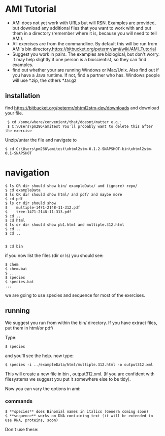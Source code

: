 # AMI Tutorial

* AMI does not yet work with URLs but will RSN. Examples are provided, but download any additional files that you want to work with and put them in a directory (remember where it is, because you will need to tell AMI).
* All exercises are from the commandline. By default this will be run from AMi's bin directory.https://bitbucket.org/petermr/ami/wiki/AMI_Tutorial
* Suggest you work in pairs. The examples are biological, but don't worry. It may help slightly if one person is a bioscientist, so they can find examples.
* find out whether your are running Windows or Mac/Unix. Also find out if you have a Java runtime. If not, find a partner who has. Windows people will use *.zip, the others *.tar.gz

## installation

find https://bitbucket.org/petermr/xhtml2stm-dev/downloads and download your file. 

     $ cd /some/where/convenient/that/doesnt/matter e.g.:
     $ C:\Users\pm286\amitest You'll probably want to delete this after the exercise 

Unzip/untar the file and navigate to 

    $ cd C:\Users\pm286\amitest\xhtml2stm-0.1.2-SNAPSHOT-bin\xhtml2stm-0.1-SNAPSHOT
    
# navigation

    $ ls OR dir should show bin/ exampleData/ and (ignore) repo/ 
    $ cd exampleData
    $ ls OR dir should show html/ and pdf/ and maybe more
    $ cd pdf 
    $ ls or dir should show
    $    multiple-1471-2148-11-312.pdf
    $    tree-1471-2148-11-313.pdf
    $ cd ..
    $ cd html
    $ ls or dir should show pb1.html and multiple.312.html
    $ cd ..
    $ cd ..
    

    $ cd bin

if you now list the files (dir or ls) you should see:

    $ chem
    $ chem.bat
    $ ...
    $ species
    $ species.bat
    ...
we are going to use species and sequence for most of the exercises.
    
## running

We suggest you run from within the bin/ directory. If you have extract files, put them in html/or pdf/

 Type:

    $ species

and you'll see the help. now type:

    $ species -i ../exampleData/html/multiple.312.html -o output312.xml

This will create a new file in bin , output312.xml. (If you are confident with filesystems we suggest you put it somewhere else to be tidy).

Now you can vary the options in ami:

### commands

    $ **species** does Binomial names in italics (Genera coming soon)
    $ **sequence** works on DNA-containing text (it will be extended to use RNA, proteins, soon)

Don't use these: